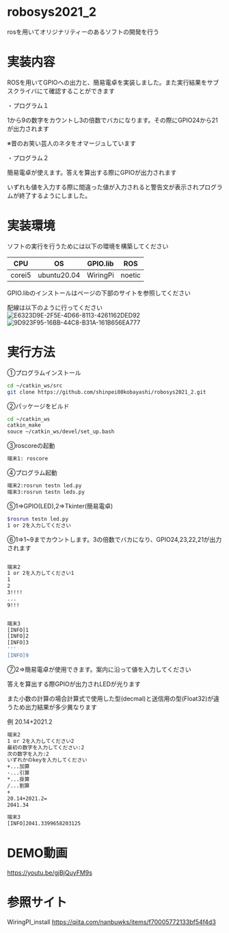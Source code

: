 # robosys2021_2
rosを用いてオリジナリティーのあるソフトの開発を行う

# 実装内容
ROSを用いてGPIOへの出力と、簡易電卓を実装しました。また実行結果をサブスクライバにて確認することができます

・プログラム１

1から9の数字をカウントし3の倍数でバカになります。その際にGPIO24から21が出力されます

※昔のお笑い芸人のネタをオマージュしています

・プログラム２

簡易電卓が使えます。答えを算出する際にGPIOが出力されます

いずれも値を入力する際に間違った値が入力されると警告文が表示されプログラムが終了するようにしました。


# 実装環境

ソフトの実行を行うためには以下の環境を構築してください

|  CPU |      OS      |GPIO.lib|  ROS   |
|------|--------------|--------|------- |
|corei5| ubuntu20.04  |WiringPi| noetic |

GPIO.libのインストールはページの下部のサイトを参照してください

配線は以下のように行ってください
![E6323D9E-2F5E-4D66-8113-4261162DED92](https://user-images.githubusercontent.com/97512094/149515616-0d6f4653-724b-43b4-bb3c-723ca176098e.jpg)
![9D923F95-16BB-44C8-B31A-161B656EA777](https://user-images.githubusercontent.com/97512094/149515678-32fe5f85-daa0-4583-80c8-ed46632985e6.jpg)

# 実行方法
①プログラムインストール
```bash
cd ~/catkin_ws/src
git clone https://github.com/shinpei00kobayashi/robosys2021_2.git
```

②パッケージをビルド

```bash
cd ~/catkin_ws
catkin_make
souce ~/catkin_ws/devel/set_up.bash
```

③roscoreの起動
```bash
端末1: roscore
```

④プログラム起動
```bash
端末2:rosrun testn led.py
端末3:rosrun testn leds.py
```

⑤1⇒GPIO(LED),2⇒Tkinter(簡易電卓)
```bash
$rosrun testn led.py                        
1 or 2を入力してください
```

⑥1⇒1~9までカウントします。3の倍数でバカになり、GPIO24,23,22,21が出力されます
```bash

端末2
1 or 2を入力してください1
1
2
3!!!!
...
9!!!


端末3
[INFO]1
[INFO]2
[INFO]3
'''
[INFO]9

```

⑦2⇒簡易電卓が使用できます。案内に沿って値を入力してください

答えを算出する際GPIOが出力されLEDが光ります

また小数の計算の場合計算式で使用した型(decmal)と送信用の型(Float32)が違うため出力結果が多少異なります


例 20.14+2021.2

```bash
端末2
1 or 2を入力してください2                                                           
最初の数字を入力してください:2                                                    
次の数字を入力:2 
いずれかのkeyを入力してください                                                     
+...加算
-...引算
*...掛算 
/...割算
+
20.14+2021.2=
2041.34

端末3
[INFO]2041.3399658203125
```

# DEMO動画
https://youtu.be/gjBjQuyFM9s

# 参照サイト
WiringPI_install
https://qiita.com/nanbuwks/items/f70005772133bf54f4d3
